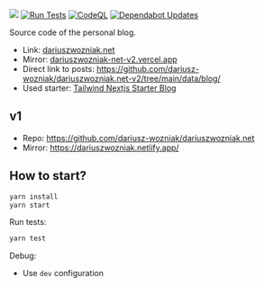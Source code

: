 ![](https://api.checklyhq.com/v1/badges/checks/77110937-b0cc-4460-a087-e909272ef620?style=flat&theme=default&responseTime=true) [![Run Tests](https://github.com/dariusz-wozniak/dariuszwozniak.net-v2/actions/workflows/test.yml/badge.svg)](https://github.com/dariusz-wozniak/dariuszwozniak.net-v2/actions/workflows/test.yml) [![CodeQL](https://github.com/dariusz-wozniak/dariuszwozniak.net-v2/actions/workflows/github-code-scanning/codeql/badge.svg)](https://github.com/dariusz-wozniak/dariuszwozniak.net-v2/actions/workflows/github-code-scanning/codeql) [![Dependabot Updates](https://github.com/dariusz-wozniak/dariuszwozniak.net-v2/actions/workflows/dependabot/dependabot-updates/badge.svg)](https://github.com/dariusz-wozniak/dariuszwozniak.net-v2/actions/workflows/dependabot/dependabot-updates)

Source code of the personal blog.

* Link: [dariuszwozniak.net](https://dariuszwozniak.net/)
* Mirror: [dariuszwozniak-net-v2.vercel.app](https://dariuszwozniak-net-v2.vercel.app/)
* Direct link to posts: https://github.com/dariusz-wozniak/dariuszwozniak.net-v2/tree/main/data/blog/
* Used starter: [Tailwind Nextjs Starter Blog](https://github.com/timlrx/tailwind-nextjs-starter-blog)

## v1
* Repo: https://github.com/dariusz-wozniak/dariuszwozniak.net
* Mirror: https://dariuszwozniak.netlify.app/

## How to start?

```bash
yarn install
yarn start
```

Run tests:

```bash
yarn test
```

Debug:

* Use `dev` configuration

